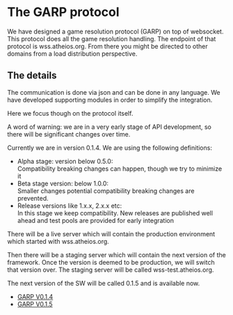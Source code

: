 # The GARP protocol

We have designed a game resolution protocol (GARP) on top of websocket. This 
protocol does all the game resolution handling.
The endpoint of that protocol is wss.atheios.org. From there you might be directed to other domains
from a load distribution perspective.

## The details
The communication is done via json and can be done in any language. We have developed supporting 
modules in order to simplify the integration. 

Here we focus though on the protocol itself.

A word of warning: we are in a very early stage of API development, so there will 
be significant changes over time.

Currently we are in version 0.1.4. We are using the following definitions:

* Alpha stage: version below 0.5.0:  
Compatibility breaking changes can happen, though we try to minimize it
* Beta stage version: below 1.0.0:  
    Smaller changes potential compatibility breaking changes are prevented.
* Release versions like 1.x.x, 2.x.x etc:  
    In this stage we keep compatibility. New releases are published well ahead and 
    test pools are provided for early integration
    
There will be a live server which will contain the production environment which
started with wss.atheios.org.

Then there will be a staging server which will contain the next version of the
framework. Once the version is deemed to be production, we will switch that version 
over. The staging server will be called wss-test.atheios.org.

The next version of the SW will be called 0.1.5 and is available now.

* [GARP V0.1.4](en/latest/api/garp_v014/)    
* [GARP V0.1.5](en/latest/api/garp_v015/)    

